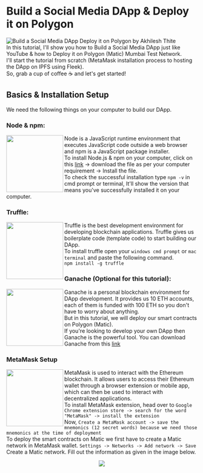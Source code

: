 # Build a Social Media DApp & Deploy it on Polygon
![Build a Social Media DApp   Deploy it on Polygon by Akhilesh Thite](https://user-images.githubusercontent.com/68826419/128836864-2f40f55f-66fd-4f79-822f-883ad1d03106.png)
<br>
In this tutorial, I'll show you how to Build a Social Media DApp just like YouTube & how to Deploy it on Polygon (Matic) Mumbai Test Network.<br>
I'll start the tutorial from scratch (MetaMask installation process to hosting the DApp on IPFS using Fleek).<br>
So, grab a cup of coffee ☕️ and let's get started!

## Basics & Installation Setup
We need the following things on your computer to build our DApp.
### Node & npm:
<img height="150" width="150" align="left" src="https://user-images.githubusercontent.com/68826419/128867676-c789b537-9881-49cc-a044-32b672f99680.png" /> Node is a JavaScript runtime environment that executes JavaScript code outside a web browser and npm is a JavaScript package installer.
<br>
To install Node.js & npm on your computer, click on this [link](https://nodejs.org/en/download/) -> download the file as per your computer requirement -> Install the file.
<br>
To check the successful installation type `npm -v` in cmd prompt or terminal, It'll show the version that means you've successfully installed it on your computer.

### Truffle:
<img height="150" width="150" align="left" src="https://user-images.githubusercontent.com/68826419/128867776-82b05234-7301-443a-9784-388ba7e3638e.png" />Truffle is the best development environment for developing blockchain applications. Truffle gives us boilerplate code (template code) to start building our DApp.<br>
To install truffle open your `windows cmd prompt` or `mac terminal` and paste the following command.
<br>
`npm install -g truffle`

### Ganache (Optional for this tutorial):
<img height="150" width="150" align="left" src="https://user-images.githubusercontent.com/68826419/128867841-498dc62c-a8fd-47ee-818d-4cc6c9cc2382.png" />Ganache is a personal blockchain environment for DApp development. It provides us 10 ETH accounts, each of them is funded with 100 ETH so you don't have to worry about anything. 
<br>
But in this tutorial, we will deploy our smart contracts on Polygon (Matic).
<br>
If you're looking to develop your own DApp then Ganache is the powerful tool. You can download Ganache from this [link](https://www.trufflesuite.com/ganache)

### MetaMask Setup
<img height="150" width="150" align="left" src="https://user-images.githubusercontent.com/68826419/128867893-60b76424-ba7b-4d12-bf0a-e42aacb46fca.png" />MetaMask is used to interact with the Ethereum blockchain. It allows users to access their Ethereum wallet through a browser extension or mobile app, which can then be used to interact with decentralized applications.
<br>
To install MetaMask extension, head over to `Google Chrome extension store -> search for the word "MetaMask" -> install the extension`
<br>
Now, `Create a MetaMask account -> save the mnemonics (12 secret words) because we need those mnemonics at the time of deployment`
<br>
To deploy the smart contracts on Matic we first have to create a Matic network in MetaMask wallet. `Settings -> Networks -> Add network -> Save`
<br>
Create a Matic network. Fill out the information as given in the image below.
<br>
<div align="center"><img src="https://user-images.githubusercontent.com/68826419/128823596-49410c34-9244-42a2-ac3e-1ee3beff63f6.png" /></div><br>



